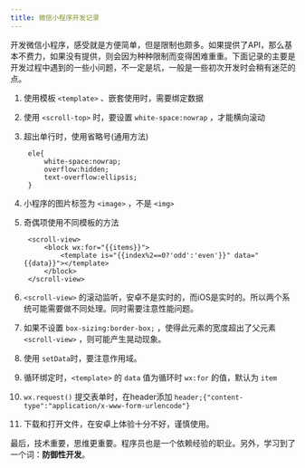 ```yaml
---
title: 微信小程序开发记录
---
```


开发微信小程序，感受就是方便简单，但是限制也颇多。如果提供了API，那么基本不费力，如果没有提供，则会因为种种限制而变得困难重重。下面记录的主要是开发过程中遇到的一些小问题，不一定是坑，一般是一些初次开发时会稍有迷茫的点。

1. 使用模板 ``<template>`` 、嵌套使用时，需要绑定数据
2. 使用 ``<scroll-top>`` 时，要设置 ``white-space:nowrap`` ，才能横向滚动
3. 超出单行时，使用省略号(通用方法)

		ele{
			white-space:nowrap;
			overflow:hidden;
			text-overflow:ellipsis;
		}

4. 小程序的图片标签为 ``<image>`` ，不是 ``<img>`` 
5. 奇偶项使用不同模板的方法
		
		<scroll-view>
			<block wx:for="{{items}}">
				<template is="{{index%2==0?'odd':'even'}}" data="{{data}}"></template>
			</block>
		</scroll-view>

6. ``<scroll-view>`` 的滚动监听，安卓不是实时的，而iOS是实时的。所以两个系统可能需要做不同处理。同时需要注意性能问题。
7. 如果不设置 ``box-sizing:border-box;`` ，使得此元素的宽度超出了父元素 ``<scroll-view>`` ，则可能产生晃动现象。
8. 使用 ``setData``时，要注意作用域。
9. 循环绑定时，``<template>`` 的 ``data`` 值为循环时 ``wx:for`` 的值，默认为 ``item``
10. ``wx.request()`` 提交表单时，在header添加 ``header;{"content-type":"application/x-www-form-urlencode"}``
11. 下载和打开文件，在安卓上体验十分不好，谨慎使用。


最后，技术重要，思维更重要。程序员也是一个依赖经验的职业。另外，学习到了一个词：**防御性开发**。